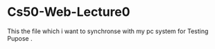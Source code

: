 # Cs50-Web-Lecture0
This the file which i want to synchronse with my pc system for Testing Pupose . 

